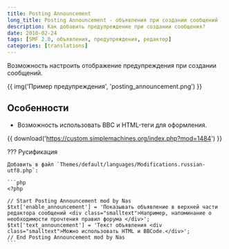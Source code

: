 ```yaml
---
title: Posting Announcement
long_title: Posting Announcement - объявления при создании сообщений
description: Как добавить предупреждение при создании сообщения?
date: 2010-02-24
tags: [SMF 2.0, объявления, предупреждения, редактор]
categories: [translations]
---
```


Возможность настроить отображение предупреждения при создании сообщений.

<!-- more -->

{{ img('Пример предупреждения', 'posting_announcement.png') }}

## Особенности

- Возможность использовать BBC и HTML-теги для оформления.

{{ download('https://custom.simplemachines.org/index.php?mod=1484') }}

??? Русификация

    Добавить в файл `Themes/default/languages/Modifications.russian-utf8.php`:

    ```php
    <?php

    // Start Posting Announcement mod by Nas
    $txt['enable_announcement'] = 'Показывать объявление в верхней части редактора сообщений <div class="smalltext">Например, напоминание о необходимости прочтения правил форума </div>';
    $txt['text_announcement'] = 'Текст объявления <div class="smalltext">Можно использовать HTML и BBCode.</div>';
    // End Posting Announcement mod by Nas
    ```
